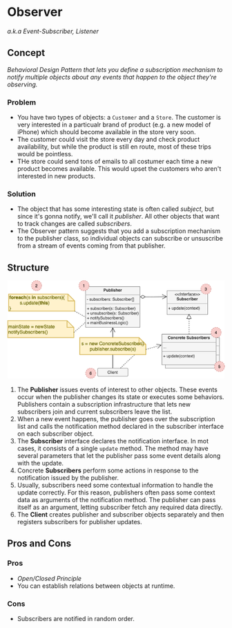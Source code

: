 # Observer

*a.k.a Event-Subscriber, Listener*

## Concept

_Behavioral Design Pattern that lets you define a subscription mechanism to notify multiple objects about any events that happen to the object they're observing._

### Problem

* You have two types of objects: a `Customer` and a `Store`. The customer is very interested in a particualr brand of product (e.g. a new model of iPhone) which should become available in the store very soon.
* The customer could visit the store every day and check product availability, but while the product is still en route, most of these trips would be pointless.
* THe store could send tons of emails to all costumer each time a new product becomes available. This would upset the customers who aren't interested in new products.

### Solution

* The object that has some interesting state is often called *subject*, but since it's gonna notify, we'll call it *publisher*. All other objects that want to track changes are called *subscribers*.
* The Observer pattern suggests that you add a subscription mechanism to the publisher class, so individual objects can subscribe or unsuscribe from a stream of events coming from that publisher.

## Structure

![Observer Structure](structure.png)

1. The **Publisher** issues events of interest to other objects. These events occur when the publisher changes its state or executes some behaviors. Publishers contain a subscription infrastructure that lets new subscribers join and current subscribers leave the list.
2. When a new event happens, the publisher goes over the subscription list and calls the notification method declared in the subscriber interface on each subscriber object.
3. The **Subscriber** interface declares the notification interface. In mot cases, it consists of a single `update` method. The method may have several parameters that let the publisher pass some event details along with the update.
4. Concrete **Subscribers** perform some actions in response to the notification issued by the publisher.
5. Usually, subscribers need some contextual information to handle the update correctly. For this reason, publishers often pass some context data as arguments of the notification method. The publisher can pass itself as an argument, letting subscriber fetch any required data directly.
6. The **Client** creates publisher and subscriber objects separately and then registers subscribers for publisher updates.

## Pros and Cons

### Pros

* *Open/Closed Principle*
* You can establish relations between objects at runtime.

### Cons

* Subscribers are notified in random order.
